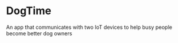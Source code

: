 # DogTime
An app that communicates with two IoT devices to help busy people become better dog owners
